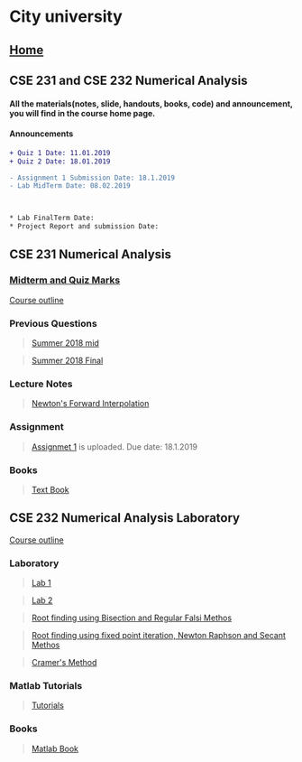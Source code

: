 # City university

## [Home](https://suptaphilip.github.io/)

## CSE 231 and CSE 232 Numerical Analysis

#### All the materials(notes, slide, handouts, books, code) and announcement, you will find in the course home page.
#### Announcements

```diff
+ Quiz 1 Date: 11.01.2019
+ Quiz 2 Date: 18.01.2019

- Assignment 1 Submission Date: 18.1.2019
- Lab MidTerm Date: 08.02.2019



* Lab FinalTerm Date:
* Project Report and submission Date:

```



## CSE 231 Numerical Analysis

### [Midterm and Quiz Marks](https://github.com/suptaphilip/Numerical-Analysis/raw/Fall-2018/Numerical%20Analysis%20Marks.pdf)

[Course outline](https://github.com/suptaphilip/Numerical-Analysis/raw/Fall-2018/OBC%20CSE%20231%20Numerical.pdf)


### Previous Questions 

> [Summer 2018 mid](https://github.com/suptaphilip/Numerical-Analysis/raw/Fall-2018/Summer%202018%20CSE%20231%20Numerical%20Analysis%20Mid.pdf)

> [Summer 2018 Final]()

### Lecture Notes

> [Newton's Forward Interpolation](https://github.com/suptaphilip/Numerical-Analysis/raw/Fall-2018/NA%20Forward%20Method.pdf)

### Assignment
> [Assignmet 1](https://github.com/suptaphilip/Numerical-Analysis/raw/Fall-2018/Assignment%201.pdf) is uploaded. Due date: 18.1.2019



### Books
> [Text Book]()

## CSE 232 Numerical Analysis Laboratory

[Course outline](https://github.com/suptaphilip/Numerical-Analysis/raw/Fall-2018/OBC%20CSE%20232%20Numerical%20Lab.pdf)

### Laboratory

> [Lab 1](https://github.com/suptaphilip/Numerical-Analysis/raw/Fall-2018/Lab%201.pdf)

> [Lab 2](https://github.com/suptaphilip/Numerical-Analysis/raw/Fall-2018/Lab%202.pdf)

>[Root finding using Bisection and Regular Falsi Methos](https://github.com/suptaphilip/Numerical-Analysis/raw/Fall-2018/Root%20Finding.pdf)

>[Root finding using fixed point iteration, Newton Raphson and Secant Methos](https://github.com/suptaphilip/Numerical-Analysis/raw/Fall-2018/Root%20Finding%202.pdf)

> [Cramer's Method](https://github.com/suptaphilip/Numerical-Analysis/raw/Fall-2018/Cramers%20method.pdf)

### Matlab Tutorials

> [Tutorials](https://www.youtube.com/playlist?list=PL60D54836FB8893F0)


### Books
> [Matlab Book](https://github.com/suptaphilip/Numerical-Analysis/raw/Fall-2018/Numerical_method_in_Matlab.pdf)




